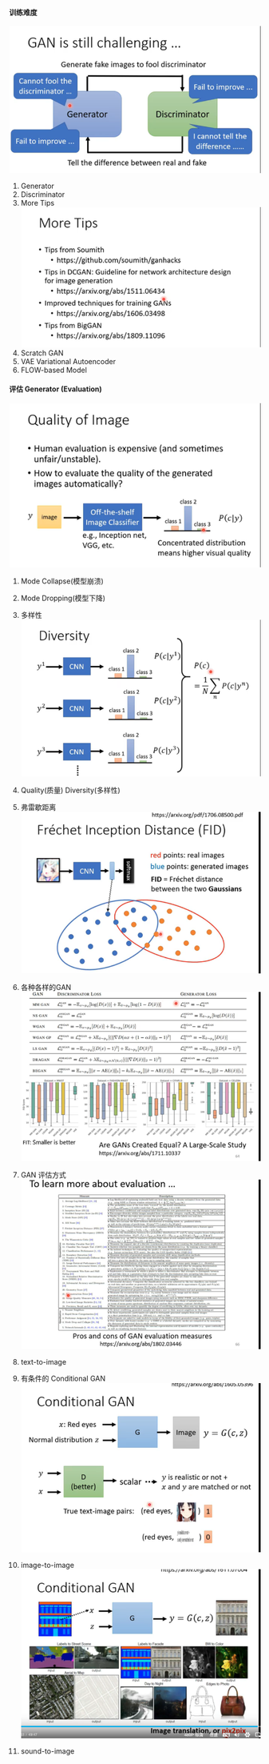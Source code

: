 #### 训练难度
![img_64.png](img_64.png)

1. Generator 
2. Discriminator
3. More Tips
![img_65.png](img_65.png)
4. Scratch GAN 
5. VAE Variational Autoencoder 
6. FLOW-based Model

#### 评估 Generator (Evaluation)

![img_66.png](img_66.png)

1. Mode Collapse(模型崩溃)
2. Mode Dropping(模型下降)
3. 多样性
![img_67.png](img_67.png)
4. Quality(质量) Diversity(多样性)

5. 弗雷歇距离
![img_68.png](img_68.png)
6. 各种各样的GAN
![img_69.png](img_69.png)
7. GAN 评估方式
![img_70.png](img_70.png)
8. text-to-image
9. 有条件的 Conditional GAN
![img_71.png](img_71.png)
10. image-to-image
![img_72.png](img_72.png)
11. sound-to-image
